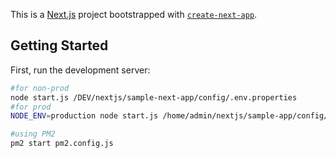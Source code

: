 This is a [Next.js](https://nextjs.org/) project bootstrapped with [`create-next-app`](https://github.com/vercel/next.js/tree/canary/packages/create-next-app).

## Getting Started

First, run the development server:

```bash
#for non-prod
node start.js /DEV/nextjs/sample-next-app/config/.env.properties
#for prod
NODE_ENV=production node start.js /home/admin/nextjs/sample-app/config/.env.properties

#using PM2
pm2 start pm2.config.js
```
